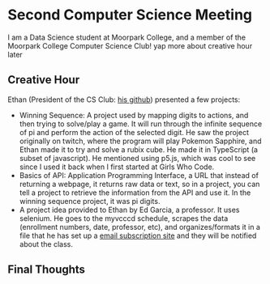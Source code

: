 # Second Computer Science Meeting
I am a Data Science student at Moorpark College, and a member of the Moorpark College Computer Science Club! yap more about creative hour later

## Creative Hour
Ethan (President of the CS Club: [his github](https://github.com/suborange)) presented a few projects:
- Winning Sequence: A project used by mapping digits to actions, and then trying to solve/play a game. It will run through the infinite sequence of pi and perform the action of the selected digit. He saw the project originally on twitch, where the program will play Pokemon Sapphire, and Ethan made it to try and solve a rubix cube. He made it in TypeScript (a subset of javascript). He mentioned using p5.js, which was cool to see since I used it back when I first started at Girls Who Code.
- Basics of API: Application Programming Interface, a URL that instead of returning a webpage, it returns raw data or text, so in a project, you can tell a project to retrieve the information from the API and use it. In the winning sequence project, it was pi digits.
- A project idea provided to Ethan by Ed Garcia, a professor. It uses selenium. He goes to the myvcccd schedule, scrapes the data (enrollment numbers, date, professor, etc), and organizes/formats it in a file that he has set up a [email subscription site](https://www.pems.email/) and they will be notified about the class. 

## Final Thoughts
